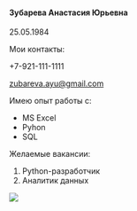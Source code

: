 #### Зубарева Анастасия Юрьевна
25.05.1984

Мои контакты:

+7-921-111-1111

zubareva.ayu@gmail.com

Имею опыт работы с:
- MS Excel
- Pyhon
- SQL

Желаемые вакансии:

1. Python-разработчик
2. Аналитик данных
  
![](../portfolio/img/IMG_0054.jpg)